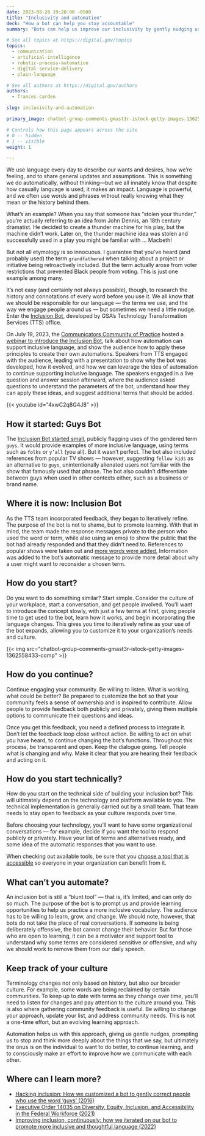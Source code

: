 ```yaml
---
date: 2023-08-28 19:28:00 -0500
title: "Inclusivity and automation"
deck: "How a bot can help you stay accountable"
summary: "Bots can help us improve our inclusivity by gently nudging us to use more appropriate language, explaining why some terms are offensive, and prompting us to consider others."

# See all topics at https://digital.gov/topics
topics:
  - communication
  - artificial-intelligence
  - robotic-process-automation
  - digital-service-delivery
  - plain-language

# See all authors at https://digital.gov/authors
authors:
  - frances-carden

slug: inclusivity-and-automation

primary_image: chatbot-group-comments-gmast3r-istock-getty-images-1362558433-comp

# Controls how this page appears across the site
# 0 -- hidden
# 1 -- visible
weight: 1

---
```


We use language every day to describe our wants and desires, how we’re feeling, and to share general updates and assumptions. This is something we do automatically, without thinking&mdash;but we all innately know that despite how casually language is used, it makes an impact. Language is powerful, and we often use words and phrases without really knowing what they mean or the history behind them.

What’s an example? When you say that someone has “stolen your thunder,” you’re actually referring to an idea from John Dennis, an 18th century dramatist. He decided to create a thunder machine for his play, but the machine didn’t work. Later on, the thunder machine idea was stolen and successfully used in a play you might be familiar with … Macbeth!

But not all etymology is so innocuous. I guarantee that you’ve heard (and probably used) the term `grandfathered` when talking about a project or initiative being retroactively included. But the term actually arose from voter restrictions that prevented Black people from voting. This is just one example among many.

It’s not easy (and certainly not always possible), though, to research the history and connotations of every word before you use it. We all know that we should be responsible for our language — the terms we use, and the way we engage people around us — but sometimes we need a little nudge. Enter the [Inclusion Bot](https://18f.gsa.gov/2022/11/14/improving-inclusion-continuously-how-we-iterated-on-our-bot-to-promote-more-inclusive-and-thoughtful-language/), developed by GSA’s Technology Transformation Services (TTS) office.

On July 19, 2023, the [Communicators Community of Practice](https://digital.gov/communities/communicators/) hosted a [webinar to introduce the Inclusion Bot](https://digital.gov/event/2023/07/19/supporting-inclusive-language-through-automation/), talk about how automation can support inclusive language, and show the audience how to apply these principles to create their own automations. Speakers from TTS engaged with the audience, leading with a presentation to show why the bot was developed, how it evolved, and how we can leverage the idea of automation to continue supporting inclusive language. The speakers engaged in a live question and answer session afterward, where the audience asked questions to understand the parameters of the bot, understand how they can apply these ideas, and suggest additional terms that should be added.

{{< youtube id="4xwC2q8G4J8" >}}

## How it started: Guys Bot

The [Inclusion Bot started small](https://18f.gsa.gov/2016/01/12/hacking-inclusion-by-customizing-a-slack-bot/), publicly flagging uses of the gendered term `guys`. It would provide examples of more inclusive language, using terms such as `folks` or `y’all` (you all). But it wasn’t perfect. The bot also included references from popular TV shows — however, suggesting `fellow kids` as an alternative to `guys`, unintentionally alienated users not familiar with the show that famously used that phrase. The bot also couldn’t differentiate between guys when used in other contexts either, such as a business or brand name.

## Where it is now: Inclusion Bot

As the TTS team incorporated feedback, they began to iteratively refine. The purpose of the bot is not to shame, but to promote learning. With that in mind, the team made the response messages private to the person who used the word or term, while also using an emoji to show the public that the bot had already responded and that they didn’t need to. References to popular shows were taken out and [more words were added.](https://github.com/18F/charlie/blob/main/InclusionBot.md#racist) Information was added to the bot’s automatic message to provide more detail about why a user might want to reconsider a chosen term.

## How do you start?

Do you want to do something similar? Start simple. Consider the culture of your workplace, start a conversation, and get people involved. You’ll want to introduce the concept slowly, with just a few terms at first, giving people time to get used to the bot, learn how it works, and begin incorporating the language changes. This gives you time to iteratively refine as your use of the bot expands, allowing you to customize it to your organization’s needs and culture.

{{< img src="chatbot-group-comments-gmast3r-istock-getty-images-1362558433-comp" >}}

## How do you continue?

Continue engaging your community. Be willing to listen. What is working, what could be better? Be prepared to customize the bot so that your community feels a sense of ownership and is inspired to contribute. Allow people to provide feedback both publicly and privately, giving them multiple options to communicate their questions and ideas.

Once you get this feedback, you need a defined process to integrate it. Don’t let the feedback loop close without action. Be willing to act on what you have heard, to continue changing the bot’s functions. Throughout this process, be transparent and open. Keep the dialogue going. Tell people what is changing and why. Make it clear that you are hearing their feedback and acting on it.

## How do you start technically?

How do you start on the technical side of building your inclusion bot? This will ultimately depend on the technology and platform available to you. The technical implementation is generally carried out by a small team. That team needs to stay open to feedback as your culture responds over time.

Before choosing your technology, you’ll want to have some organizational conversations — for example, decide if you want the tool to respond publicly or privately. Have your list of terms and alternatives ready, and some idea of the automatic responses that you want to use.

When checking out available tools, be sure that you [choose a tool that is accessible](https://www.section508.gov/tools/) so everyone in your organization can benefit from it.

## What can’t you automate?

An inclusion bot is still a “blunt tool” — that is, it’s limited, and can only do so much. The purpose of the bot is to prompt us and provide learning opportunities to help us practice a more inclusive vocabulary. The audience has to be willing to learn, grow, and change. We should note, however, that bots do not take the place of real conversations. If someone is being deliberately offensive, the bot cannot change their behavior. But for those who are open to learning, it can be a motivator and support tool to understand why some terms are considered sensitive or offensive, and why we should work to remove them from our daily speech.

## Keep track of your culture

Terminology changes not only based on history, but also our broader culture. For example, some words are being reclaimed by certain communities. To keep up to date with terms as they change over time, you’ll need to listen for changes and pay attention to the culture around you. This is also where gathering community feedback is useful. Be willing to change your approach, update your list, and address community needs. This is not a one-time effort, but an evolving learning approach.

Automation helps us with this approach, giving us gentle nudges, prompting us to stop and think more deeply about the things that we say, but ultimately the onus is on the individual to want to do better, to continue learning, and to consciously make an effort to improve how we communicate with each other.

## Where can I learn more?

* [Hacking inclusion: How we customized a bot to gently correct people who use the word ‘guys’ (2016)](https://18f.gsa.gov/2016/01/12/hacking-inclusion-by-customizing-a-slack-bot/)
* [Executive Order 14035 on Diversity, Equity, Inclusion, and Accessibility in the Federal Workforce (2021)](https://www.whitehouse.gov/briefing-room/presidential-actions/2021/06/25/executive-order-on-diversity-equity-inclusion-and-accessibility-in-the-federal-workforce/)
* [Improving inclusion, continuously: how we iterated on our bot to promote more inclusive and thoughtful language (2022)](https://18f.gsa.gov/2022/11/14/improving-inclusion-continuously-how-we-iterated-on-our-bot-to-promote-more-inclusive-and-thoughtful-language/)

